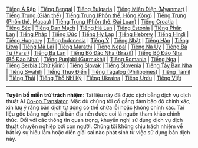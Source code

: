 <!--
CO_OP_TRANSLATOR_METADATA:
{
  "original_hash": "03f222efb9db19eb8fff7c5b4df45c96",
  "translation_date": "2025-10-15T05:08:46+00:00",
  "source_file": "src/co_op_translator/templates/languages_table.md",
  "language_code": "vi"
}
-->
<!-- markdownlint-disable MD041 -->
<!-- CO-OP TRANSLATOR LANGUAGES TABLE START -->
[Tiếng Ả Rập](../ar/README.md) | [Tiếng Bengal](../bn/README.md) | [Tiếng Bulgaria](../bg/README.md) | [Tiếng Miến Điện (Myanmar)](../my/README.md) | [Tiếng Trung (Giản thể)](../zh/README.md) | [Tiếng Trung (Phồn thể, Hồng Kông)](../hk/README.md) | [Tiếng Trung (Phồn thể, Macau)](../mo/README.md) | [Tiếng Trung (Phồn thể, Đài Loan)](../tw/README.md) | [Tiếng Croatia](../hr/README.md) | [Tiếng Séc](../cs/README.md) | [Tiếng Đan Mạch](../da/README.md) | [Tiếng Hà Lan](../nl/README.md) | [Tiếng Estonia](../et/README.md) | [Tiếng Phần Lan](../fi/README.md) | [Tiếng Pháp](../fr/README.md) | [Tiếng Đức](../de/README.md) | [Tiếng Hy Lạp](../el/README.md) | [Tiếng Hebrew](../he/README.md) | [Tiếng Hindi](../hi/README.md) | [Tiếng Hungary](../hu/README.md) | [Tiếng Indonesia](../id/README.md) | [Tiếng Ý](../it/README.md) | [Tiếng Nhật](../ja/README.md) | [Tiếng Hàn](../ko/README.md) | [Tiếng Litva](../lt/README.md) | [Tiếng Mã Lai](../ms/README.md) | [Tiếng Marathi](../mr/README.md) | [Tiếng Nepal](../ne/README.md) | [Tiếng Na Uy](../no/README.md) | [Tiếng Ba Tư (Farsi)](../fa/README.md) | [Tiếng Ba Lan](../pl/README.md) | [Tiếng Bồ Đào Nha (Brazil)](../br/README.md) | [Tiếng Bồ Đào Nha (Bồ Đào Nha)](../pt/README.md) | [Tiếng Punjabi (Gurmukhi)](../pa/README.md) | [Tiếng Romania](../ro/README.md) | [Tiếng Nga](../ru/README.md) | [Tiếng Serbia (Chữ Kirin)](../sr/README.md) | [Tiếng Slovak](../sk/README.md) | [Tiếng Slovenia](../sl/README.md) | [Tiếng Tây Ban Nha](../es/README.md) | [Tiếng Swahili](../sw/README.md) | [Tiếng Thụy Điển](../sv/README.md) | [Tiếng Tagalog (Philippines)](../tl/README.md) | [Tiếng Tamil](../ta/README.md) | [Tiếng Thái](../th/README.md) | [Tiếng Thổ Nhĩ Kỳ](../tr/README.md) | [Tiếng Ukraina](../uk/README.md) | [Tiếng Urdu](../ur/README.md) | [Tiếng Việt](./README.md)
<!-- CO-OP TRANSLATOR LANGUAGES TABLE END -->

---

**Tuyên bố miễn trừ trách nhiệm**:
Tài liệu này đã được dịch bằng dịch vụ dịch thuật AI [Co-op Translator](https://github.com/Azure/co-op-translator). Mặc dù chúng tôi cố gắng đảm bảo độ chính xác, xin lưu ý rằng bản dịch tự động có thể chứa lỗi hoặc không chính xác. Tài liệu gốc bằng ngôn ngữ bản địa nên được coi là nguồn tham khảo chính thức. Đối với các thông tin quan trọng, khuyến nghị sử dụng dịch vụ dịch thuật chuyên nghiệp bởi con người. Chúng tôi không chịu trách nhiệm về bất kỳ sự hiểu lầm hoặc diễn giải sai nào phát sinh từ việc sử dụng bản dịch này.